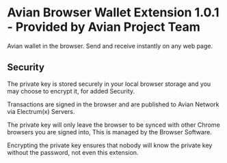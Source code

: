 # Avian Browser Wallet Extension 1.0.1 - Provided by Avian Project Team

Avian wallet in the browser. Send and receive instantly on any web page.

## Security

The private key is stored securely in your local browser storage and you may choose to encrypt it,
for added Security.

Transactions are signed in the browser and are published to Avian Network via Electrum(x) Servers.

The private key will only leave the browser to be synced with other Chrome browsers you are signed into,
This is managed by the Browser Software.

Encrypting the private key ensures that nobody will know the private key without the password, not even this extension.
